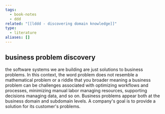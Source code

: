 ```yaml
---
tags:
  - book-notes
  - ddd
related: "[[lddd - discovering domain knowledge]]"
type:
  - literature
aliases: []
---
```


## business problem discovery
the software systems we are building are just solutions to business problems. In this context, the word problem does not resemble a mathematical problem or a riddle that you broader meaning a business problem can be challenges associated with optimizing workflows and processes, minimizing manual labor managing resources, supporting decisions managing data, and so on. Business problems appear both at the business domain and subdomain levels. 
A company's goal is to provide a solution for its customer's problems.